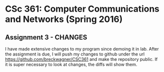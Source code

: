 # CSc 361: Computer Communications and Networks (Spring 2016)
## Assignment 3 - CHANGES

I have made extensive changes to my program since demoing it in lab.
After the assignment is due, I will push my changes to github under the url
https://github.com/breckwagner/CSC361 and make the repository public. If it is super necessary to look at changes, the diffs will show them.
